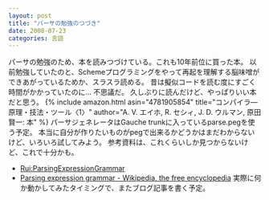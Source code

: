 ```yaml
---
layout: post
title: "パーサの勉強のつづき"
date: 2008-07-23
categories: 言語
---
```

パーサの勉強のため、本を読みつづけている。これも10年前位に買った本。
以前勉強していたのと、Schemeプログラミングをやって再起を理解する脳味噌ができあがっているためか、スラスラ読める。
昔は擬似コードを読む度にすごく時間がかかっていたのに… 不思議だ。
久しぶりに読んだけど、やっぱりいい本だと思う。
{% include amazon.html asin="4781905854" title="コンパイラ―原理・技法・ツール〈1〉" author="A. V. エイホ, R. セシィ, J. D. ウルマン, 原田 賢一: 本" %}
パーサジェネレータはGauche trunkに入っているparse.pegを使う予定。
本当に自分が作りたいものがpegで出来るかどうかはまだわからないけど、いろいろ試してみよう。
参考資料は、これくらいしか見つからないけど、これで十分かも。
- [Rui:ParsingExpressionGrammar](http://practical-scheme.net/wiliki/wiliki.cgi?Rui%3AParsingExpressionGrammar)
- [Parsing expression grammar - Wikipedia, the free encyclopedia](http://en.wikipedia.org/wiki/Parsing_expression_grammar)
実際に何か動かしてみたタイミングで、またブログ記事を書く予定。

